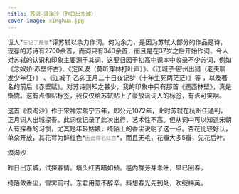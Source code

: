 ```yaml
---
title: 苏词-浪淘沙（昨日出东城）
cover-image: xinghua.jpg
---
```


世人*<small><font color="grey">忘记了是谁</font></small>*评苏轼以余力作词。何为余力，是因为苏轼大部分的作品是诗，现存的苏诗有2700余首，而词只有340余首，而且是在37岁之后开始作词。今人对苏轼的认识和印象主要源于其词，这要归因于初高中课本中收录不少苏词，例如《念奴娇·赤壁怀古》、《定风波（莫听穿林打叶声）》、《江城子·密州出猎（老夫聊发少年狂）》 、《江城子·乙卯正月二十日夜记梦（十年生死两茫茫）》等 ，以及著名的前后《赤壁赋》。对苏诗则知之甚少，我的印象中只有那首《题西林壁》，真是惭愧。这有点像贴标签，我仅仅给苏轼贴上了豪放派词人的标签，有点可笑啊。

这首《浪淘沙》作于宋神宗熙宁五年，即公元1072年，此时苏轼在杭州任通判，正月词人出城探春。此词仅记录了此次出行，艺术性不高。但从词中可以知道宋朝人有探春的习惯，尤其是年轻姑娘，绮陌上的香尘说明了这一点。杏花比较好认，单朵开放，其花萼为鲜红色*<small><font color="grey">因此得名红杏</font></small>*，而且无毛，花瓣大多5瓣，先花后叶。

浪淘沙

昨日出东城，试探春情。墙头红杏暗如倾。槛内群芳芽未吐，早已回春。

绮陌敛香尘，雪霁前村。东君用意不辞辛。料想春光先到处，吹绽梅英。

